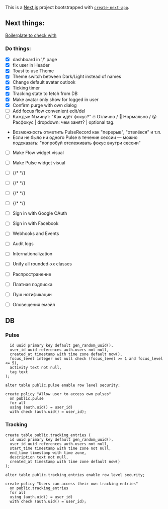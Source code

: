This is a [Next.js](https://nextjs.org) project bootstrapped with [`create-next-app`](https://nextjs.org/docs/app/api-reference/cli/create-next-app).

## Next things:
[Boilerplate to check with](https://www.ory.sh/blog/enterprise-ready-saas-starter-kit)

### Do things:
- [x] dashboard in '/' page
- [x] fix user in Header
- [x] Toast to use Theme
- [x] Theme switch between Dark/Light instead of names
- [x] Change default avatar outlook
- [x] Ticking timer
- [x] Tracking state to fetch from DB
- [x] Make avatar only show for logged in user
- [x] Confirm purge with own dialog
- [ ] Add focus flow convenient edit/del
- [ ] Каждые N минут: "Как идёт фокус?" 🔥 Отлично / 🙂 Нормально / 😵 Расфокус | dropdown: чем занят? | optional tag.
- Возможность отметить PulseRecord как "перерыв", "отвлёкся" и т.п.
- Если не было ни одного Pulse в течение сессии — можно подсказать: "попробуй отслеживать фокус внутри сессии"
- [ ] Make Flow widget visual
- [ ] Make Pulse widget visual
- [ ] {/* <Modal /> */}
- [ ] {/* <AlertDialog /> */}
- [ ] {/* <ConfirmDialog /> */}
- [ ] {/* <PromptDialog /> */}
- [ ] Sign in with Google OAuth
- [ ] Sign in with Facebook 
- [ ] Webhooks and Events
- [ ] Audit logs
- [ ] Internationalization
- [ ] Unify all rounded-xx classes

- [ ] Распространение
- [ ] Платная подписка
- [ ] Пуш нотификации
- [ ] Оповещения емэйл


## DB
### Pulse

```create table public.pulse (
  id uuid primary key default gen_random_uuid(),
  user_id uuid references auth.users not null,
  created_at timestamp with time zone default now(),
  focus_level integer not null check (focus_level >= 1 and focus_level <= 5),
  activity text not null,
  tag text
);

alter table public.pulse enable row level security;

create policy "Allow user to access own pulses"
  on public.pulse
  for all
  using (auth.uid() = user_id)
  with check (auth.uid() = user_id);

```

### Tracking
```
create table public.tracking_entries (
  id uuid primary key default gen_random_uuid(),
  user_id uuid references auth.users not null,
  start_time timestamp with time zone not null,
  end_time timestamp with time zone,
  description text not null,
  created_at timestamp with time zone default now()
);

alter table public.tracking_entries enable row level security;

create policy "Users can access their own tracking entries"
  on public.tracking_entries
  for all
  using (auth.uid() = user_id)
  with check (auth.uid() = user_id);

```